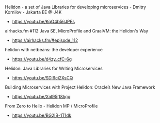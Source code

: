 Helidon - a set of Java Libraries for developing microservices - Dmitry Kornilov - Jakarta EE @ J4K
* https://youtu.be/KqO4b56JPEs

airhacks.fm #112 Java SE, MicroProfile and GraalVM: the Helidon's Way
* https://airhacks.fm/#episode_112

helidon with netbeans: the developer experience
* https://youtu.be/d4zy_cfC-6g

Helidon: Java Libraries for Writing Microservices
* https://youtu.be/SDI6ci2XsCQ

Building Microservices with Project Helidon: Oracle’s New Java Framework
* https://youtu.be/Xnl95j18hgg

From Zero to Hello - Helidon MP / MicroProfile
* https://youtu.be/BG2IB-1T1dk

